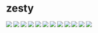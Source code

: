 # zesty

<img src=https://raw.githubusercontent.com/azzamsa/ubuntu-wallpapers/main/curated/zesty/A_star_has_fallen_by_Juan_Pablo_Lauriente.jpg>

<img src=https://raw.githubusercontent.com/azzamsa/ubuntu-wallpapers/main/curated/zesty/Candy_by_Bernhard_Hanakam.jpg>

<img src=https://raw.githubusercontent.com/azzamsa/ubuntu-wallpapers/main/curated/zesty/Espaciolandia_by_Nando_uy.jpg>

<img src=https://raw.githubusercontent.com/azzamsa/ubuntu-wallpapers/main/curated/zesty/Forest_by_Moritz_Reisinger.jpg>

<img src=https://raw.githubusercontent.com/azzamsa/ubuntu-wallpapers/main/curated/zesty/Mushrooms_3_by_moritzmhmk.jpg>

<img src=https://raw.githubusercontent.com/azzamsa/ubuntu-wallpapers/main/curated/zesty/Passion_by_Vilia_Majere.jpg>

<img src=https://raw.githubusercontent.com/azzamsa/ubuntu-wallpapers/main/curated/zesty/Pink_and_Blue_by_Ashwin_Deshpande.jpg>

<img src=https://raw.githubusercontent.com/azzamsa/ubuntu-wallpapers/main/curated/zesty/Purple_Daisy_by_Maria_Scotto.jpg>

<img src=https://raw.githubusercontent.com/azzamsa/ubuntu-wallpapers/main/curated/zesty/Road_to_Nowhere_by_Matt_Bailey.jpg>

<img src=https://raw.githubusercontent.com/azzamsa/ubuntu-wallpapers/main/curated/zesty/Seebrücke_Graal-Müritz_by_Oliver_hb.jpg>

<img src=https://raw.githubusercontent.com/azzamsa/ubuntu-wallpapers/main/curated/zesty/Some_Light_Reading_by_Brandilyn_Carpenter.jpg>

<img src=https://raw.githubusercontent.com/azzamsa/ubuntu-wallpapers/main/curated/zesty/there_is_something_human_in_that_stuff_by_Pierre_Cante.jpg>

